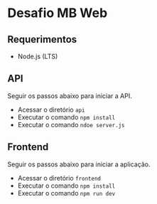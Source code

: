 # Desafio MB Web

## Requerimentos

- Node.js (LTS)

## API

Seguir os passos abaixo para iniciar a API.

- Acessar o diretório `api`
- Executar o comando `npm install`
- Executar o comando `ndoe server.js`

## Frontend

Seguir os passos abaixo para iniciar a aplicação.

- Acessar o diretório `frontend`
- Executar o comando `npm install`
- Executar o comando `npm run dev`
